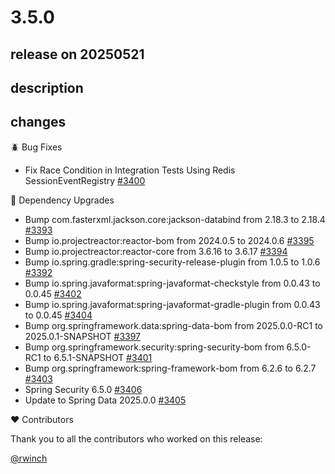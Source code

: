 # 3.5.0

## release on 20250521

## description

## changes

🪲 Bug Fixes

* Fix Race Condition in Integration Tests Using Redis SessionEventRegistry <a href="https://github.com/spring-projects/spring-session/issues/3400" data-hovercard-type="issue" data-hovercard-url="/spring-projects/spring-session/issues/3400/hovercard">#3400</a>

🔨 Dependency Upgrades

* Bump com.fasterxml.jackson.core:jackson-databind from 2.18.3 to 2.18.4 <a href="https://github.com/spring-projects/spring-session/pull/3393" data-hovercard-type="pull_request" data-hovercard-url="/spring-projects/spring-session/pull/3393/hovercard">#3393</a>
* Bump io.projectreactor:reactor-bom from 2024.0.5 to 2024.0.6 <a href="https://github.com/spring-projects/spring-session/pull/3395" data-hovercard-type="pull_request" data-hovercard-url="/spring-projects/spring-session/pull/3395/hovercard">#3395</a>
* Bump io.projectreactor:reactor-core from 3.6.16 to 3.6.17 <a href="https://github.com/spring-projects/spring-session/pull/3394" data-hovercard-type="pull_request" data-hovercard-url="/spring-projects/spring-session/pull/3394/hovercard">#3394</a>
* Bump io.spring.gradle:spring-security-release-plugin from 1.0.5 to 1.0.6 <a href="https://github.com/spring-projects/spring-session/pull/3392" data-hovercard-type="pull_request" data-hovercard-url="/spring-projects/spring-session/pull/3392/hovercard">#3392</a>
* Bump io.spring.javaformat:spring-javaformat-checkstyle from 0.0.43 to 0.0.45 <a href="https://github.com/spring-projects/spring-session/pull/3402" data-hovercard-type="pull_request" data-hovercard-url="/spring-projects/spring-session/pull/3402/hovercard">#3402</a>
* Bump io.spring.javaformat:spring-javaformat-gradle-plugin from 0.0.43 to 0.0.45 <a href="https://github.com/spring-projects/spring-session/pull/3404" data-hovercard-type="pull_request" data-hovercard-url="/spring-projects/spring-session/pull/3404/hovercard">#3404</a>
* Bump org.springframework.data:spring-data-bom from 2025.0.0-RC1 to 2025.0.1-SNAPSHOT <a href="https://github.com/spring-projects/spring-session/pull/3397" data-hovercard-type="pull_request" data-hovercard-url="/spring-projects/spring-session/pull/3397/hovercard">#3397</a>
* Bump org.springframework.security:spring-security-bom from 6.5.0-RC1 to 6.5.1-SNAPSHOT <a href="https://github.com/spring-projects/spring-session/pull/3401" data-hovercard-type="pull_request" data-hovercard-url="/spring-projects/spring-session/pull/3401/hovercard">#3401</a>
* Bump org.springframework:spring-framework-bom from 6.2.6 to 6.2.7 <a href="https://github.com/spring-projects/spring-session/pull/3403" data-hovercard-type="pull_request" data-hovercard-url="/spring-projects/spring-session/pull/3403/hovercard">#3403</a>
* Spring Security 6.5.0 <a href="https://github.com/spring-projects/spring-session/pull/3406" data-hovercard-type="pull_request" data-hovercard-url="/spring-projects/spring-session/pull/3406/hovercard">#3406</a>
* Update to Spring Data 2025.0.0 <a href="https://github.com/spring-projects/spring-session/pull/3405" data-hovercard-type="pull_request" data-hovercard-url="/spring-projects/spring-session/pull/3405/hovercard">#3405</a>

❤️ Contributors

Thank you to all the contributors who worked on this release:

<a class="user-mention notranslate" data-hovercard-type="user" data-hovercard-url="/users/rwinch/hovercard" data-octo-click="hovercard-link-click" data-octo-dimensions="link_type:self" href="https://github.com/rwinch">@rwinch</a>

